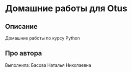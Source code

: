 # Домашние работы для Otus

## Описание

Домашние работы по курсу Python

## Про автора

Выполнила: Басова Наталья Николаевна
